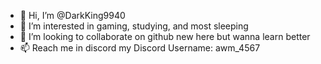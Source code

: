 - 👋 Hi, I’m @DarkKing9940
- 👀 I’m interested in gaming, studying, and most sleeping
- 💞️ I’m looking to collaborate on github new here but wanna learn better
- 📫 Reach me in discord my Discord Username: awm_4567
